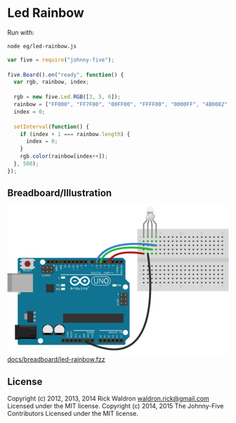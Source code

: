 # Led Rainbow

Run with:
```bash
node eg/led-rainbow.js
```


```javascript
var five = require("johnny-five");

five.Board().on("ready", function() {
  var rgb, rainbow, index;

  rgb = new five.Led.RGB([3, 5, 6]);
  rainbow = ["FF000", "FF7F00", "00FF00", "FFFF00", "0000FF", "4B0082", "8F00FF"];
  index = 0;

  setInterval(function() {
    if (index + 1 === rainbow.length) {
      index = 0;
    }
    rgb.color(rainbow[index++]);
  }, 500);
});

```


## Breadboard/Illustration


![docs/breadboard/led-rainbow.png](breadboard/led-rainbow.png)
[docs/breadboard/led-rainbow.fzz](breadboard/led-rainbow.fzz)





## License
Copyright (c) 2012, 2013, 2014 Rick Waldron <waldron.rick@gmail.com>
Licensed under the MIT license.
Copyright (c) 2014, 2015 The Johnny-Five Contributors
Licensed under the MIT license.
